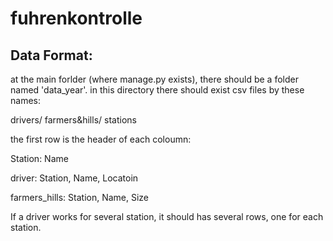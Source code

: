 # fuhrenkontrolle
## Data Format:
at the main forlder (where manage.py exists), there should be a folder named 'data_year'. in this directory there should exist csv files by these names:

drivers/
farmers&hills/
stations

the first row is the header of each coloumn:

Station: Name

driver: Station, Name, Locatoin

farmers_hills: Station, Name, Size

If a driver works for several station, it should has several rows, one for each station.




